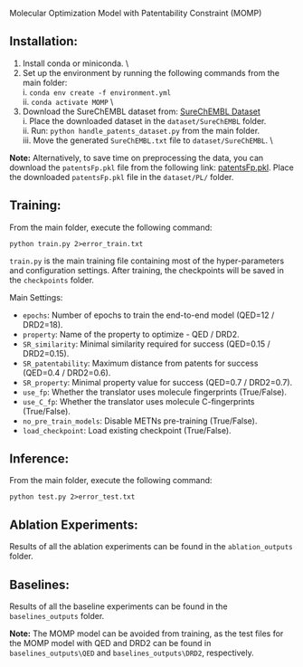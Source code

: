 Molecular Optimization Model with Patentability Constraint (MOMP)

## Installation:
1. Install conda or miniconda. \
2. Set up the environment by running the following commands from the main folder: \
   i. `conda env create -f environment.yml` \
   ii. `conda activate MOMP` \
3. Download the SureChEMBL dataset from: [SureChEMBL Dataset](http://ftp.ebi.ac.uk/pub/databases/chembl/SureChEMBLccs/) \
   i. Place the downloaded dataset in the `dataset/SureChEMBL` folder. \
   ii. Run: `python handle_patents_dataset.py` from the main folder. \
   iii. Move the generated `SureChEMBL.txt` file to `dataset/SureChEMBL`. \

**Note:** Alternatively, to save time on preprocessing the data, you can download the `patentsFp.pkl` file from the following link: [patentsFp.pkl](https://drive.google.com/file/d/1Ry2u9kmfEN6donEtUWlT3Dx1W4qho-hJ/view?usp=sharing). Place the downloaded `patentsFp.pkl` file in the `dataset/PL/` folder.

## Training:
From the main folder, execute the following command:

    python train.py 2>error_train.txt

`train.py` is the main training file containing most of the hyper-parameters and configuration settings. After training, the checkpoints will be saved in the `checkpoints` folder.

Main Settings:
- `epochs`: Number of epochs to train the end-to-end model (QED=12 / DRD2=18).
- `property`: Name of the property to optimize - QED / DRD2.
- `SR_similarity`: Minimal similarity required for success (QED=0.15 / DRD2=0.15).
- `SR_patentability`: Maximum distance from patents for success (QED=0.4 / DRD2=0.6).
- `SR_property`: Minimal property value for success (QED=0.7 / DRD2=0.7).
- `use_fp`: Whether the translator uses molecule fingerprints (True/False).
- `use_C_fp`: Whether the translator uses molecule C-fingerprints (True/False).
- `no_pre_train_models`: Disable METNs pre-training (True/False).
- `load_checkpoint`: Load existing checkpoint (True/False).

## Inference:
From the main folder, execute the following command:

    python test.py 2>error_test.txt

## Ablation Experiments:
Results of all the ablation experiments can be found in the `ablation_outputs` folder.

## Baselines:
Results of all the baseline experiments can be found in the `baselines_outputs` folder.

**Note:** The MOMP model can be avoided from training, as the test files for the MOMP model with QED and DRD2 can be found in `baselines_outputs\QED` and `baselines_outputs\DRD2`, respectively.

